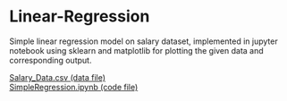 # Linear-Regression<br>
Simple linear regression model on salary dataset, implemented in jupyter notebook using sklearn and matplotlib for plotting the given data and corresponding output.

[Salary_Data.csv (data file)]("https://github.com/deepanshu96/Linear-Regression/blob/master/Salary_Data.csv") <br>
[SimpleRegression.ipynb (code file)]("https://github.com/deepanshu96/Linear-Regression/blob/master/SimpleRegression.ipynb")
